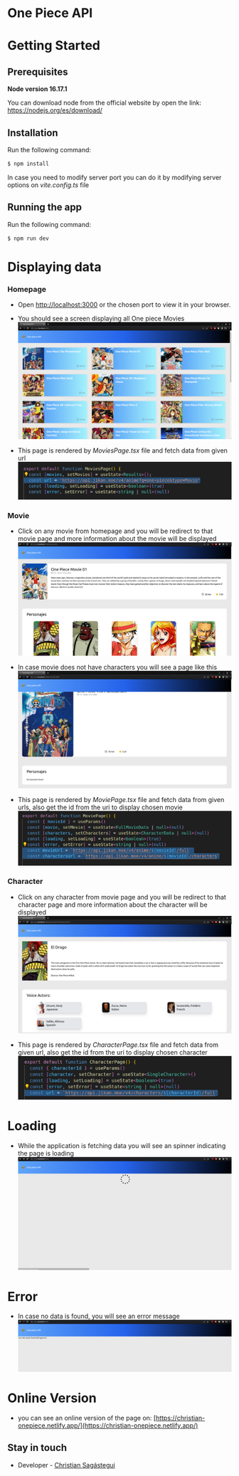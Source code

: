 # One Piece API

# Getting Started

## Prerequisites
**Node version 16.17.1**

You can download node from the official website by open the link: https://nodejs.org/es/download/

## Installation

Run the following command:
```bash
$ npm install
```
In case you need to modify server port you can do it by modifying server options on *vite.config.ts* file

## Running the app
Run the following command:
```bash
$ npm run dev
```

# Displaying data
### Homepage
- Open [http://localhost:3000](http://localhost:3000) or the chosen port to view it in your browser.

- You should see a screen displaying all One piece Movies
![Home](src/assets/images/Index.png)

- This page is rendered by *MoviesPage.tsx* file and fetch data from given url
![Fetch-movies](src/assets/images/fetch-movies.png)

### Movie
- Click on any movie from homepage and you will be redirect to that movie page and more information about the movie will be displayed
![Movie](src/assets/images/movie.png)

- In case movie does not have characters you will see a page like this
![No-characters-movie](src/assets/images/movie-no-characters.png)

- This page is rendered by *MoviePage.tsx* file and fetch data from given urls, also get the id from the uri to display chosen movie
![Fetch-movie](src/assets/images/fetch-movie.png)

### Character
- Click on any character from movie page and you will be redirect to that character page and more information about the character will be displayed
![Character](src/assets/images/character.png)

- This page is rendered by *CharacterPage.tsx* file and fetch data from given url, also get the id from the uri to display chosen character
![Fetch-character](src/assets/images/fetch-character.png)

# Loading
- While the application is fetching data you will see an spinner indicating the page is loading
![Loading](src/assets/images/loading.png)

# Error
- In case no data is found, you will see an error message
![Error](src/assets/images/movies-not-found.png)

# Online Version
- you can see an online version of the page on: [https://christian-onepiece.netlify.app/](https://christian-onepiece.netlify.app/)
## Stay in touch
- Developer - [Christian Sagástegui](https://github.com/csagastegui59)

